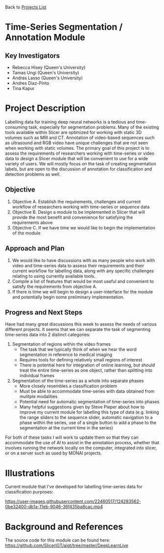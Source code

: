 Back to [Projects List](../../README.md#ProjectsList)

# Time-Series Segmentation / Annotation Module

## Key Investigators

- Rebecca Hisey (Queen's University)
- Tamas Ungi (Queen's University)
- Andras Lasso (Queen's University)
- Andres Diaz-Pinto
- Tina Kapur

# Project Description

<!-- Add a short paragraph describing the project. -->
Labelling data for training deep neural networks is a tedious and time-consuming task, especially for segmentation problems. Many of the existing tools
available within Slicer are optimized for working with static 3D volumes such as MRI and CT. Annotation of video-based sequences such as ultrasound and RGB video 
have unique challenges that are not seen when working with static volumes. The primary goal of this project is to assess the requirements of researchers working with 
time-series or video data to design a Slicer module that will be convenient to use for a wide variety of users. We will mostly focus on the task of creating segmentation 
labels, but are open to the discussion of annotation for classification and detection problems as well.

## Objective

<!-- Describe here WHAT you would like to achieve (what you will have as end result). -->

1. Objective A. Establish the requirements, challenges and current workflow of researchers working with time-series or sequence data
2. Objective B. Design a module to be implemented in Slicer that will provide the most benefit and convenience for satisfying the requirements above
4. Objective C. If we have time we would like to begin the implementation of the module

## Approach and Plan

<!-- Describe here HOW you would like to achieve the objectives stated above. -->

1.  We would like to have discussions with as many people who work with video and time-series data to assess their requirements 
   and their current workflow for labelling data, along with any specific challenges relating to using currently available tools.
2. Compile a list of features that would be most useful and convenient to satisfy the requirements from objective A.
3. If there is time we will begin to design a user-interface for the module and potentially begin some preliminary implementation.

## Progress and Next Steps

<!-- Update this section as you make progress, describing of what you have ACTUALLY DONE. If there are specific steps that you could not complete then you can describe them here, too. -->
Have had many great discussions this week to assess the needs of various different projects. It seems that we can separate the task of segmenting time-series data into 
2 distinct categories:
1. Segmentation of regions within the video frames
   - The task that we typically think of when we hear the word segmentation in reference to medical imaging
   - Requires tools for defining relatively small regions of interest
   - There is potential here for integration of online learning, but should treat the entire time-series as one object, rather than splitting into individual frames
2. Segmentation of the time-series as a whole into separate phases
   - More closely resembles a classification problem
   - Must be able to accommodate time-series with data obtained from mulitple modalities
   - Potential need for automatic segmentation of time-series into phases
   - Many helpful suggestions given by Steve Pieper about how to improve my current module for labelling this type of data (e.g. linking the range sliders to the sequence slider, automatic navigation to a phase within the series, use of a single button to add a phase to the segmentation at the current time in the series)

For both of these tasks I will work to update them so that they can accommodate the use of AI to assist in the annotation process, whether that involves running the network locally on the computer, integrated into slicer, or on a server such as used by MONAI projects. 

# Illustrations

Current module that I've developed for labelling time-series data for classification purposes:


https://user-images.githubusercontent.com/22460517/124283562-0be32400-db1a-11eb-9046-36f435ba8cac.mp4



# Background and References

<!-- If you developed any software, include link to the source code repository. If possible, also add links to sample data, and to any relevant publications. -->
The source code for this module can be found here: https://github.com/SlicerIGT/aigt/tree/master/DeepLearnLive
